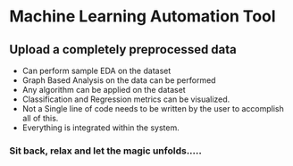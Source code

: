 # Machine Learning Automation Tool

## Upload a completely preprocessed data
- Can perform sample EDA on the dataset
- Graph Based Analysis on the data can be performed
- Any algorithm can be applied on the dataset
- Classification and Regression metrics can be visualized.
- Not a Single line of code needs to be written by the user to accomplish all of this.
- Everything is integrated within the system.


### Sit back, relax and let the magic unfolds.....
